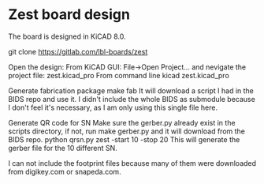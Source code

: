 # Zest board design
The board is designed in KiCAD 8.0. 

git clone https://gitlab.com/lbl-boards/zest

Open the design: 
From KiCAD GUI:
File->Open Project...
and nevigate the project file: zest.kicad_pro 
From command line
kicad zest.kicad_pro

Generate fabrication package
make fab
It will download a script I had in the BIDS repo and use it. I didn't include the whole BIDS as submodule because I don't feel it's necessary, as I am only using this single file here. 

Generate QR code for SN 
Make sure the gerber.py already exist in the scripts directory, if not, run make gerber.py and it will download from the BIDS repo.
python qrsn.py zest -start 10 -stop 20
This will generate the gerber file for the 10 different SN.

I can not include the footprint files because many of them were downloaded from digikey.com or snapeda.com.